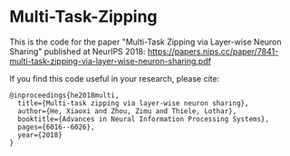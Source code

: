# Multi-Task-Zipping

This is the code for the paper "Multi-Task Zipping via Layer-wise Neuron Sharing" published at NeurIPS 2018:
https://papers.nips.cc/paper/7841-multi-task-zipping-via-layer-wise-neuron-sharing.pdf

If you find this code useful in your research, please cite:
```
@inproceedings{he2018multi,
  title={Multi-task zipping via layer-wise neuron sharing},
  author={He, Xiaoxi and Zhou, Zimu and Thiele, Lothar},
  booktitle={Advances in Neural Information Processing Systems},
  pages={6016--6026},
  year={2018}
}
```
